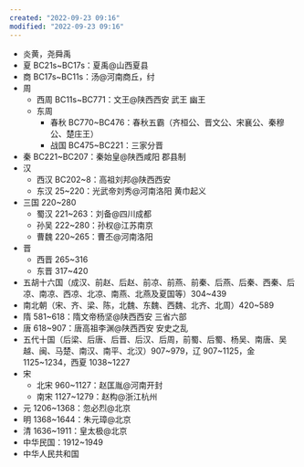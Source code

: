```yaml
---
created: "2022-09-23 09:16"
modified: "2022-09-23 09:16"
---
```

- 炎黄，尧舜禹
- 夏 BC21s~BC17s：夏禹@山西夏县
- 商 BC17s~BC11s：汤@河南商丘，纣
- 周
    - 西周 BC11s~BC771：文王@陕西西安 武王 幽王
    - 东周
        - 春秋 BC770~BC476：春秋五霸（齐桓公、晋文公、宋襄公、秦穆公、楚庄王）
        - 战国 BC475~BC221：三家分晋
- 秦 BC221~BC207：秦始皇@陕西咸阳 郡县制
- 汉
    - 西汉 BC202~8：高祖刘邦@陕西西安
    - 东汉 25~220：光武帝刘秀@河南洛阳 黄巾起义
- 三国 220~280
    - 蜀汉 221~263：刘备@四川成都
    - 孙吴 222~280：孙权@江苏南京
    - 曹魏 220~265：曹丕@河南洛阳
- 晋
    - 西晋 265~316
    - 东晋 317~420
- 五胡十六国（成汉、前赵、后赵、前凉、前燕、前秦、后燕、后秦、西秦、后凉、南凉、西凉、北凉、南燕、北燕及夏国等）304~439
- 南北朝（宋、齐、梁、陈，北魏、东魏、西魏、北齐、北周）420~589
- 隋 581~618：隋文帝杨坚@陕西西安 三省六部
- 唐 618~907：唐高祖李渊@陕西西安 安史之乱
- 五代十国（后梁、后唐、后晋、后汉、后周，前蜀、后蜀、杨吴、南唐、吴越、闽、马楚、南汉、南平、北汉）907~979，辽 907~1125，金 1125~1234，西夏 1038~1227
- 宋
    - 北宋 960~1127：赵匡胤@河南开封
    - 南宋 1127~1279：赵构@浙江杭州
- 元 1206~1368：忽必烈@北京
- 明 1368~1644：朱元璋@北京
- 清 1636~1911：皇太极@北京
- 中华民国：1912~1949
- 中华人民共和国